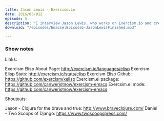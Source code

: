 ```yaml
---
title: Jason Lewis - Exercism.io
date: 2016/03/012
episode: 5
description: "I interview Jason Lewis, who works on Exercism.io and created the Elisp track as well."
download: "/episodes/EmacselEpisode5-JasonLewisFinished.mp3"

---
```


### Show notes

Links:

Exercism Elisp About Page: http://exercism.io/languages/elisp
Exercism Elisp Stats: http://exercism.io/stats/elisp
Exercism Elisp Github: https://github.com/exercism/xelisp
Exercism.el package: https://github.com/canweriotnow/exercism-emacs
Exercsim.el mode: https://github.com/canweriotnow/exercism-emacs

Shoutouts:

Jason - Clojure for the brave and true: http://www.braveclojure.com/
Daniel - Two Scoops of Django: https://www.twoscoopspress.com/
